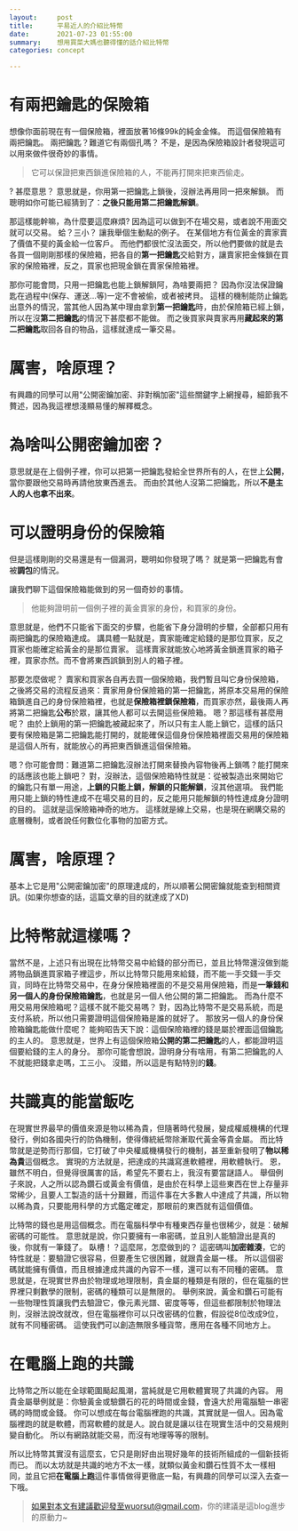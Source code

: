 ```yaml
---
layout:     post
title:      平易近人的介紹比特幣
date:       2021-07-23 01:55:00
summary:    想用買菜大媽也聽得懂的話介紹比特幣
categories: concept

---
```


# 有兩把鑰匙的保險箱
想像你面前現在有一個保險箱，裡面放著16條99k的純金金條。
而這個保險箱有兩把鑰匙。
兩把鑰匙？難道它有兩個孔嗎？
不是，是因為保險箱設計者發現這可以用來做件很奇妙的事情。
> 它可以保證把東西鎖進保險箱的人，不能再打開來把東西偷走。

?
甚麼意思？
意思就是，你用第一把鑰匙上鎖後，沒辦法再用同一把來解鎖。
而聰明如你可能已經猜到了：**之後只能用第二把鑰匙解鎖**。

那這樣能幹嘛，為什麼要這麼麻煩?
因為這可以做到不在場交易，或者說不用面交就可以交易。
蛤？三小？
讓我舉個生動點的例子。
在某個地方有位黃金的賣家賣了價值不斐的黃金給一位客戶。
而他們都很忙沒法面交，所以他們要做的就是去各買一個剛剛那樣的保險箱，把各自的**第一把鑰匙**交給對方，讓賣家把金條鎖在買家的保險箱裡，反之，買家也把現金鎖在賣家保險箱裡。

那你可能會問，只用一把鑰匙也能上鎖解鎖阿，為啥要兩把？
因為你沒法保證鑰匙在過程中(保存、運送...等)一定不會被偷，或者被拷貝。
這樣的機制能防止鑰匙出意外的情況，當其他人因為某中理由拿到**第一把鑰匙**時，由於保險箱已經上鎖，所以在沒**第二把鑰匙**的情況下甚麼都不能做。
而之後買家與賣家再用**藏起來的第二把鑰匙**取回各自的物品，這樣就達成一筆交易。

# 厲害，啥原理？
有興趣的同學可以用"公開密鑰加密、非對稱加密"這些關鍵字上網搜尋，細節我不贅述，因為我這裡想淺顯易懂的解釋概念。

# 為啥叫公開密鑰加密？
意思就是在上個例子裡，你可以把第一把鑰匙發給全世界所有的人，在世上**公開**，當你要跟他交易時再請他放東西進去。
而由於其他人沒第二把鑰匙，所以**不是主人的人也拿不出來**。

# 可以證明身份的保險箱
但是這樣剛剛的交易還是有一個漏洞，聰明如你發現了嗎？
就是第一把鑰匙有會被**調包**的情況。

讓我們聊下這個保險箱能做到的另一個奇妙的事情。
> 他能夠證明前一個例子裡的黃金賣家的身份，和買家的身份。

意思就是，他們不只能省下面交的步驟，也能省下身分證明的步驟，全部都只用有兩把鑰匙的保險箱達成。
講具體一點就是，賣家能確定給錢的是那位買家，反之買家也能確定給黃金的是那位賣家。
這樣賣家就能放心地將黃金鎖進買家的箱子裡，買家亦然。而不會將東西誤鎖到別人的箱子裡。

那要怎麼做呢？
賣家和買家各自再去買一個保險箱，我們暫且叫它身份保險箱，之後將交易的流程反過來：賣家用身份保險箱的第一把鑰匙，將原本交易用的保險箱鎖進自己的身份保險箱裡，也就是**保險箱裡鎖保險箱**，而買家亦然，最後兩人再將第二把鑰匙**公布**於眾，讓其他人都可以去開這些保險箱。
嗯？那這樣有甚麼用呢？
由於上鎖用的第一把鑰匙被藏起來了，所以只有主人能上鎖它，這樣的話只要有保險箱是第二把鑰匙能打開的，就能確保這個身份保險箱裡面交易用的保險箱是這個人所有，就能放心的再把東西鎖進這個保險箱。

嗯？你可能會問：難道第二把鑰匙沒辦法打開來替換內容物後再上鎖嗎？能打開來的話應該也能上鎖吧？
對，沒辦法，這個保險箱特性就是：從被製造出來開始它的鑰匙只有單一用途，**上鎖的只能上鎖，解鎖的只能解鎖**，沒其他選項。
我們能用只能上鎖的特性達成不在場交易的目的，反之能用只能解鎖的特性達成身分證明的目的。
這就是這保險箱神奇的地方。
這樣就是線上交易，也是現在網購交易的底層機制，或者說任何數位化事物的加密方式。

# 厲害，啥原理？
基本上它是用"公開密鑰加密"的原理達成的，所以順著公開密鑰就能查到相關資訊。(如果你想查的話，這篇文章的目的就達成了XD)

# 比特幣就這樣嗎？
當然不是，上述只有出現在比特幣交易中給錢的部分而已，並且比特幣還沒做到能將物品鎖進買家箱子裡這步，所以比特幣只能用來給錢，而不能一手交錢一手交貨，同時在比特幣交易中，在身分保險箱裡面的不是交易用保險箱，而是**一筆錢和另一個人的身份保險箱鑰匙**，也就是另一個人他公開的第二把鑰匙。
而為什麼不用交易用保險箱呢？這樣不就不能交易嗎？
對，因為比特幣不是交易系統，而是支付系統，所以他只需要證明這個保險箱是誰的就好了。
那放另一個人的身份保險箱鑰匙能做什麼呢？
能夠昭告天下說：這個保險箱裡的錢是屬於裡面這個鑰匙的主人的。
意思就是，世界上有這個保險箱**公開的第二把鑰匙**的人，都能證明這個要給錢的主人的身分。
那你可能會想說，證明身分有啥用，有第二把鑰匙的人不就能把錢拿走嗎，工三小。
沒錯，所以這是有點特別的**錢**。

# 共識真的能當飯吃
在現實世界最早的價值來源是物以稀為貴，但隨著時代發展，變成權威機構的代理發行，例如各國央行的防偽機制，使得傳統紙幣除漸取代黃金等貴金屬。
而比特幣就是逆勢而行那個，它打破了中央權威機構發行的機制，甚至重新發明了**物以稀為貴**這個概念。
實現的方法就是，把達成的共識寫進軟體裡，用軟體執行。
恩，雖然不明白，但覺得很厲害的話，希望先不要右上，我沒有要當謎語人。
舉個例子來說，人之所以認為鑽石或黃金有價值，是由於在科學上這些東西在世上存量非常稀少，且要人工製造的話十分艱難，而這件事在大多數人中達成了共識，所以物以稀為貴，只要能用科學的方式鑑定確定，那眼前的東西就有這個價值。

比特幣的錢也是用這個概念。而在電腦科學中有種東西存量也很稀少，就是：破解密碼的可能性。
意思就是說，你只要擁有一串密碼，並且別人能驗證出是真的後，你就有一筆錢了。
臥槽！？這麼屌，怎麼做到的？
這密碼叫**加密雜湊**，它的特性就是：要驗證它很容易，但要產生它很困難，就跟貴金屬一樣。
所以這個密碼就能擁有價值，而且根據達成共識的內容不一樣，還可以有不同種的密碼。
意思就是，在現實世界由於物理或地理限制，貴金屬的種類是有限的，但在電腦的世界裡只剩數學的限制，密碼的種類可以是無限的。
舉例來說，黃金和鑽石可能有一些物理性質讓我們去驗證它，像元素光譜、密度等等，但這些都限制於物理法則，沒辦法說改就改，但在電腦裡你可以只改密碼的位數，假設從8位改成9位，就有不同種密碼。
這使我們可以創造無限多種貨幣，應用在各種不同地方上。

# 在電腦上跑的共識
比特幣之所以能在全球範圍颳起風潮，當純就是它用軟體實現了共識的內容。
用貴金屬舉例就是：你驗黃金或驗鑽石的花的時間或金錢，會遠大於用電腦驗一串密碼的時間或金錢。
你可以想成在每台電腦裡跑的共識，其實就是一個人。因為電腦裡跑的就是軟體，而寫軟體的就是人。說白就是讓以往在現實生活中的交易規則變自動化。
所以有網路就能交易，而沒有地理等等的限制。

所以比特幣其實沒有這麼玄，它只是剛好由出現好幾年的技術所組成的一個新技術而已。
而以太坊就是共識的地方不太一樣，就類似黃金和鑽石性質不太一樣相同，並且它把**在電腦上跑**這件事情做得更徹底一點，有興趣的同學可以深入去查一下哦。

> 如果對本文有建議歡迎發至wuorsut@gmail.com，你的建議是這blog進步的原動力~
